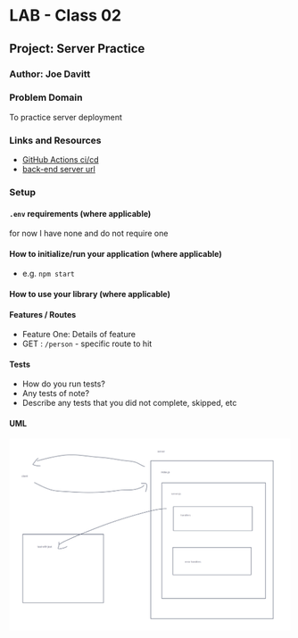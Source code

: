 # LAB - Class 02

## Project: Server Practice

### Author: Joe Davitt

### Problem Domain

To practice server deployment

### Links and Resources

- [GitHub Actions ci/cd](https://github.com/j-davitt/basic-express-server/actions)
- [back-end server url](https://basic-express-server-y3m9.onrender.com)


### Setup

#### `.env` requirements (where applicable)

for now I have none and do not require one


#### How to initialize/run your application (where applicable)

- e.g. `npm start`

#### How to use your library (where applicable)

#### Features / Routes

- Feature One: Details of feature
- GET : `/person` - specific route to hit

#### Tests

- How do you run tests?
- Any tests of note?
- Describe any tests that you did not complete, skipped, etc

#### UML

![Lab 2](./assets/Lab2.png)
